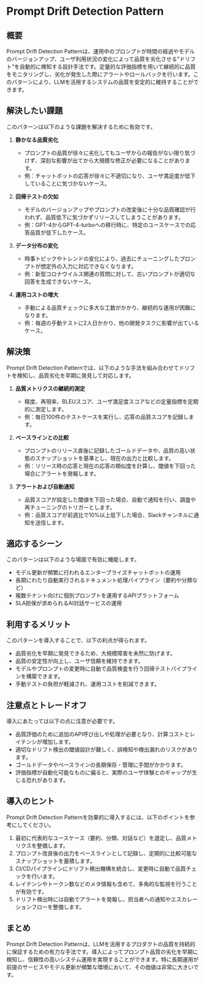 # Prompt Drift Detection Pattern

## 概要

Prompt Drift Detection Patternは、運用中のプロンプトが時間の経過やモデルのバージョンアップ、ユーザ利用状況の変化によって品質を劣化させる"ドリフト"を自動的に検知する設計手法です。定量的な評価指標を用いて継続的に品質をモニタリングし、劣化が発生した際にアラートやロールバックを行います。このパターンにより、LLMを活用するシステムの品質を安定的に維持することができます。

## 解決したい課題

このパターンは以下のような課題を解決するために有効です。

1. **静かなる品質劣化**
   - プロンプトの品質が徐々に劣化してもユーザからの報告がない限り気づけず、深刻な影響が出てから大規模な修正が必要になることがあります。
   - 例：チャットボットの応答が徐々に不適切になり、ユーザ満足度が低下していることに気づかないケース。

2. **回帰テストの欠如**
   - モデルのバージョンアップやプロンプトの改変後に十分な品質確認が行われず、品質低下に気づかずリリースしてしまうことがあります。
   - 例：GPT-4からGPT-4-turboへの移行時に、特定のユースケースでの応答品質が低下したケース。

3. **データ分布の変化**
   - 時事トピックやトレンドの変化により、過去にチューニングしたプロンプトが想定外の入力に対応できなくなります。
   - 例：新型コロナウイルス関連の質問に対して、古いプロンプトが適切な回答を生成できないケース。

4. **運用コストの増大**
   - 手動による品質チェックに多大な工数がかかり、継続的な運用が困難になります。
   - 例：毎週の手動テストに2人日かかり、他の開発タスクに影響が出ているケース。

## 解決策

Prompt Drift Detection Patternでは、以下のような手法を組み合わせてドリフトを検知し、品質劣化を早期に発見して対応します。

1. **品質メトリクスの継続的測定**
   - 精度、再現率、BLEUスコア、ユーザ満足度スコアなどの定量指標を定期的に測定します。
   - 例：毎日100件のテストケースを実行し、応答の品質スコアを記録します。

2. **ベースラインとの比較**
   - プロンプトのリリース直後に記録したゴールドデータや、品質の高い状態のスナップショットを基準とし、現在の出力と比較します。
   - 例：リリース時の応答と現在の応答の類似度を計算し、閾値を下回った場合にアラートを発報します。

3. **アラートおよび自動通知**
   - 品質スコアが設定した閾値を下回った場合、自動で通知を行い、調査や再チューニングのトリガーとします。
   - 例：品質スコアが前週比で10%以上低下した場合、Slackチャンネルに通知を送信します。

## 適応するシーン

このパターンは以下のような場面で有効に機能します。

- モデル更新が頻繁に行われるエンタープライズチャットボットの運用
- 長期にわたり自動実行されるドキュメント処理パイプライン（要約や分類など）
- 複数テナント向けに個別プロンプトを運用するAPIプラットフォーム
- SLA担保が求められるAI対話サービスの運用

## 利用するメリット

このパターンを導入することで、以下の利点が得られます。

- 品質劣化を早期に発見できるため、大規模障害を未然に防げます。
- 品質の安定性が向上し、ユーザ信頼を維持できます。
- モデルやプロンプトの変更時に自動で品質検査を行う回帰テストパイプラインを構築できます。
- 手動テストの負担が軽減され、運用コストを削減できます。

## 注意点とトレードオフ

導入にあたっては以下の点に注意が必要です。

- 品質評価のために追加のAPI呼び出しや処理が必要となり、計算コストとレイテンシが増加します。
- 適切なドリフト検出の閾値設計が難しく、誤検知や検出漏れのリスクがあります。
- ゴールドデータやベースラインの長期保存・管理に手間がかかります。
- 評価指標が自動化可能なものに偏ると、実際のユーザ体験とのギャップが生じる恐れがあります。

## 導入のヒント

Prompt Drift Detection Patternを効果的に導入するには、以下のポイントを参考にしてください。

1. 最初に代表的なユースケース（要約、分類、対話など）を選定し、品質メトリクスを整備します。
2. プロンプト改良後の出力をベースラインとして記録し、定期的に比較可能なスナップショットを蓄積します。
3. CI/CDパイプラインにドリフト検出機構を統合し、変更時に自動で品質チェックを行います。
4. レイテンシやトークン数などのメタ情報も含めて、多角的な監視を行うことが有効です。
5. ドリフト検出時には自動でアラートを発報し、担当者への通知やエスカレーションフローを整備します。

## まとめ

Prompt Drift Detection Patternは、LLMを活用するプロダクトの品質を持続的に保証するための有力な手法です。導入によってプロンプト品質の劣化を早期に検知し、信頼性の高いシステム運用を実現することができます。特に長期運用が前提のサービスやモデル更新が頻繁な環境において、その価値は非常に大きいです。
